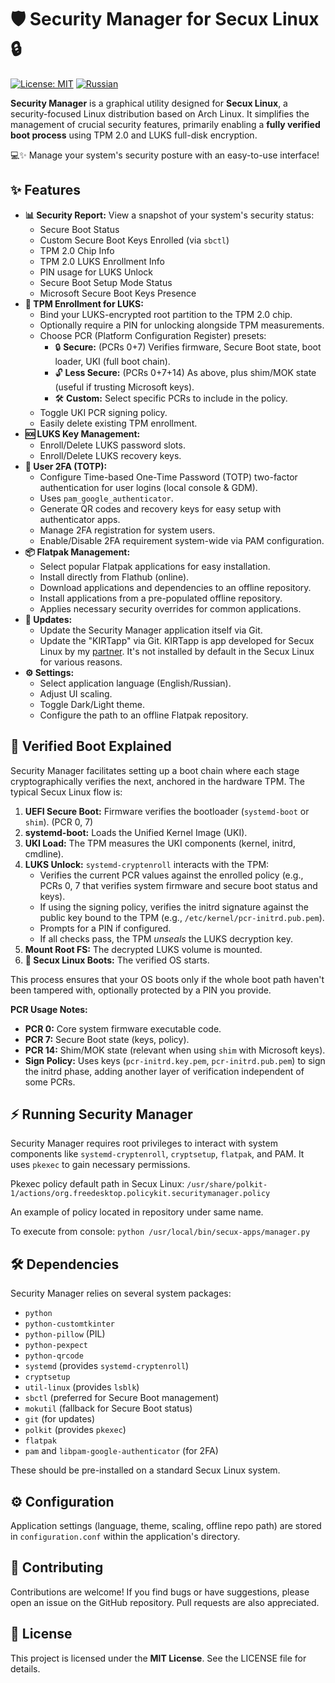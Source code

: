 # 🛡️ Security Manager for Secux Linux 🔒

[![License: MIT](https://img.shields.io/badge/License-MIT-yellow.svg)](https://opensource.org/licenses/MIT)
[![Russian](https://img.shields.io/badge/README-in_Russian-red.svg)](README.ru.md)


**Security Manager** is a graphical utility designed for **Secux Linux**, a security-focused Linux distribution based on Arch Linux. It simplifies the management of crucial security features, primarily enabling a **fully verified boot process** using TPM 2.0 and LUKS full-disk encryption.

💻✨ Manage your system's security posture with an easy-to-use interface!

## ✨ Features

*   **📊 Security Report:** View a snapshot of your system's security status:
    *   Secure Boot Status
    *   Custom Secure Boot Keys Enrolled (via `sbctl`)
    *   TPM 2.0 Chip Info
    *   TPM 2.0 LUKS Enrollment Info
    *   PIN usage for LUKS Unlock
    *   Secure Boot Setup Mode Status
    *   Microsoft Secure Boot Keys Presence
*   **🔑 TPM Enrollment for LUKS:**
    *   Bind your LUKS-encrypted root partition to the TPM 2.0 chip.
    *   Optionally require a PIN for unlocking alongside TPM measurements.
    *   Choose PCR (Platform Configuration Register) presets:
        *   🔒 **Secure:** (PCRs 0+7) Verifies firmware, Secure Boot state, boot loader, UKI (full boot chain).
        *   🔓 **Less Secure:** (PCRs 0+7+14) As above, plus shim/MOK state (useful if trusting Microsoft keys).
        *   🛠️ **Custom:** Select specific PCRs to include in the policy.
    *   Toggle UKI PCR signing policy.
    *   Easily delete existing TPM enrollment.
*   **🆘 LUKS Key Management:**
    *   Enroll/Delete LUKS password slots.
    *   Enroll/Delete LUKS recovery keys.
*   **📱 User 2FA (TOTP):**
    *   Configure Time-based One-Time Password (TOTP) two-factor authentication for user logins (local console & GDM).
    *   Uses `pam_google_authenticator`.
    *   Generate QR codes and recovery keys for easy setup with authenticator apps.
    *   Manage 2FA registration for system users.
    *   Enable/Disable 2FA requirement system-wide via PAM configuration.
*   **📦 Flatpak Management:**
    *   Select popular Flatpak applications for easy installation.
    *   Install directly from Flathub (online).
    *   Download applications and dependencies to an offline repository.
    *   Install applications from a pre-populated offline repository.
    *   Applies necessary security overrides for common applications.
*   **🔄 Updates:**
    *   Update the Security Manager application itself via Git.
    *   Update the "KIRTapp" via Git. KIRTapp is app developed for Secux Linux by my [partner](https://github.com/KIRT-king). It's not installed by default in the Secux Linux for various reasons.
*   **⚙️ Settings:**
    *   Select application language (English/Russian).
    *   Adjust UI scaling.
    *   Toggle Dark/Light theme.
    *   Configure the path to an offline Flatpak repository.

## 🔐 Verified Boot Explained

Security Manager facilitates setting up a boot chain where each stage cryptographically verifies the next, anchored in the hardware TPM. The typical Secux Linux flow is:

1.  **UEFI Secure Boot:** Firmware verifies the bootloader (`systemd-boot` or `shim`). (PCR 0, 7)
2.  **systemd-boot:** Loads the Unified Kernel Image (UKI).
3.  **UKI Load:** The TPM measures the UKI components (kernel, initrd, cmdline).
4.  **LUKS Unlock:** `systemd-cryptenroll` interacts with the TPM:
    *   Verifies the current PCR values against the enrolled policy (e.g., PCRs 0, 7 that verifies system firmware and secure boot status and keys).
    *   If using the signing policy, verifies the initrd signature against the public key bound to the TPM (e.g., `/etc/kernel/pcr-initrd.pub.pem`).
    *   Prompts for a PIN if configured.
    *   If all checks pass, the TPM *unseals* the LUKS decryption key.
5.  **Mount Root FS:** The decrypted LUKS volume is mounted.
6.  **🐧 Secux Linux Boots:** The verified OS starts.

This process ensures that your OS boots only if the whole boot path haven't been tampered with, optionally protected by a PIN you provide.

**PCR Usage Notes:**

*   **PCR 0:** Core system firmware executable code.
*   **PCR 7:** Secure Boot state (keys, policy).
*   **PCR 14:** Shim/MOK state (relevant when using `shim` with Microsoft keys).
*   **Sign Policy:** Uses keys (`pcr-initrd.key.pem`, `pcr-initrd.pub.pem`) to sign the initrd phase, adding another layer of verification independent of some PCRs.

## ⚡ Running Security Manager

Security Manager requires root privileges to interact with system components like `systemd-cryptenroll`, `cryptsetup`, `flatpak`, and PAM. It uses `pkexec` to gain necessary permissions.

Pkexec policy default path in Secux Linux: `/usr/share/polkit-1/actions/org.freedesktop.policykit.securitymanager.policy`

An example of policy located in repository under same name. 

To execute from console:
`python /usr/local/bin/secux-apps/manager.py`

## 🛠️ Dependencies

Security Manager relies on several system packages:

*   `python`
*   `python-customtkinter`
*   `python-pillow` (PIL)
*   `python-pexpect`
*   `python-qrcode`
*   `systemd` (provides `systemd-cryptenroll`)
*   `cryptsetup`
*   `util-linux` (provides `lsblk`)
*   `sbctl` (preferred for Secure Boot management)
*   `mokutil` (fallback for Secure Boot status)
*   `git` (for updates)
*   `polkit` (provides `pkexec`)
*   `flatpak`
*   `pam` and `libpam-google-authenticator` (for 2FA)

These should be pre-installed on a standard Secux Linux system.

## ⚙️ Configuration

Application settings (language, theme, scaling, offline repo path) are stored in `configuration.conf` within the application's directory.

## 🤝 Contributing

Contributions are welcome! If you find bugs or have suggestions, please open an issue on the GitHub repository. Pull requests are also appreciated.

## 📜 License

This project is licensed under the **MIT License**. See the LICENSE file for details.
